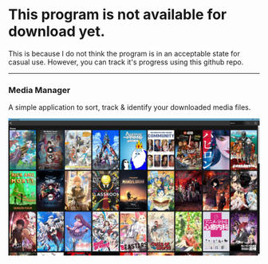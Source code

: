 # This program is not available for download yet.
This is because I do not think the program is in an acceptable state for casual use. However, you can track it's progress using this github repo.
***
### Media Manager
A simple application to sort, track & identify your downloaded media files.

![alt text](https://raw.githubusercontent.com/TacoCake/mediamanager/master/.github/Media_Manager_jW7gWFpFQq.jpg "Preview")
